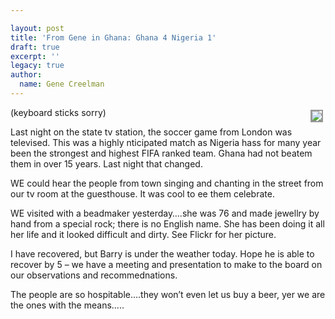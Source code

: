 ```yaml
---

layout: post
title: 'From Gene in Ghana: Ghana 4 Nigeria 1'
draft: true
excerpt: ''
legacy: true
author:
  name: Gene Creelman
---
```


<p><a href="http://www.flickr.com/photos/21725989@N00/"><img src="/images/legacy/382778959_8adf29b1d2_m.jpg" style="float:right; border: 2px solid #999999; margin: 4px;" /></a>(keyboard sticks sorry)</p>
<p>Last night on the state tv station, the soccer game from London was televised. This was a highly nticipated match as Nigeria hass for many year been the strongest and highest <span class="caps">FIFA</span> ranked team. Ghana had not beatem them in over 15 years. Last night that changed.</p>
<p>WE could hear the people from town singing and chanting in the street from our tv room at the guesthouse. It was cool to ee them celebrate.</p>
<p>WE visited with a beadmaker yesterday&#8230;.she was 76 and made jewellry by hand from a special rock; there is no English name. She has been doing it all her life and it looked difficult and dirty. See Flickr for her picture.</p>
<p>I have recovered, but Barry is under the weather today. Hope he is able to recover by 5 &#8211; we have a meeting and presentation to make to the board on our observations and recommednations.</p>
<p>The people are so hospitable&#8230;.they won&#8217;t even let us buy a beer, yer we are the ones with the means&#8230;..</p>

